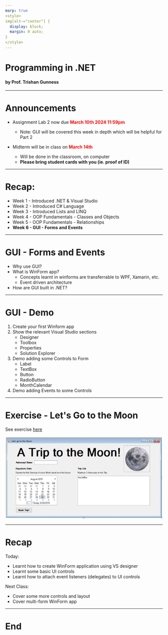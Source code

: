 ```yaml
---
marp: true
<style>
img[alt~="center"] {
  display: block;
  margin: 0 auto;
}
</style>
---
```

# Programming in .NET
#### by Prof. Trishan Gunness 
---
# Announcements  

- Assignment Lab 2 now due <span style="color:red;">**March 10th 2024 11:59pm**</span>
    - Note: GUI will be covered this week in depth which will be helpful for Part 2

- Midterm will be in class on <span style="color:red;">**March 14th** </span>
    - Will be done in the classroom, on computer
    - **Please bring student cards with you (ie. proof of ID)**
---

# Recap:
- Week 1 - Introduced .NET & Visual Studio
- Week 2 - Introduced C# Language
- Week 3 - Introduced Lists and LINQ
- Week 4 - OOP Fundamentals - Classes and Objects
- Week 5 - OOP Fundamentals - Relationships
- **Week 6 - GUI - Forms and Events**
---

# GUI - Forms and Events

- Why use GUI?
- What is WinForm app?
  - Concepts learnt in winforms are transferrable to WPF, Xamarin, etc.  
  - Event driven architecture
- How are GUI built in .NET?

---

# GUI - Demo

1. Create your first Winform app
2. Show the relevant Visual Studio sections
    - Designer 
    - Toolbox
    - Properties
    - Solution Explorer
3. Demo adding some Controls to Form
    - Label
    - TextBox
    - Button
    - RadioButton
    - MonthCalendar
4. Demo adding Events to some Controls

---

# Exercise - Let's Go to  the Moon
See exercise [here](https://mycanvas.mohawkcollege.ca/courses/92925/files/16712995?module_item_id=4763007)

![Alt text](Week6.1-image.png)


---
# Recap

Today:
- Learnt how to create WinForm application using VS designer 
- Learnt some basic UI controls
- Learnt how to attach event listeners (delegates) to UI controls

Next Class:
- Cover some more controls and layout
- Cover multi-form WinForm app

---

# End
